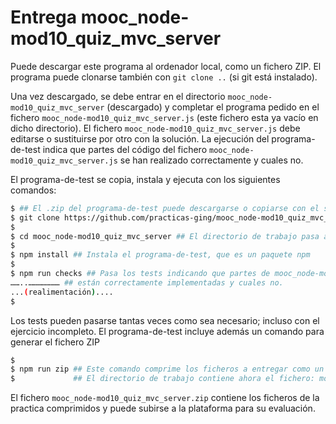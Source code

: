 # Entrega mooc_node-mod10_quiz_mvc_server

Puede descargar este programa
al ordenador local, como un fichero ZIP. El programa puede clonarse también con `git clone ..` (si
git está instalado).

Una vez descargado, se debe entrar en el directorio `mooc_node-mod10_quiz_mvc_server` (descargado) y
completar el programa pedido en el fichero `mooc_node-mod10_quiz_mvc_server.js` (este fichero esta ya vacío
en dicho directorio). El fichero `mooc_node-mod10_quiz_mvc_server.js` debe editarse o sustituirse por otro con
la solución. La ejecución del programa-de-test indica que partes del código del fichero
`mooc_node-mod10_quiz_mvc_server.js` se han realizado correctamente y cuales no.

El programa-de-test se copia, instala y ejecuta con los siguientes comandos:

```bash
$ ## El .zip del programa-de-test puede descargarse o copiarse con el siguiente comando:
$ git clone https://github.com/practicas-ging/mooc_node-mod10_quiz_mvc_server
$
$ cd mooc_node-mod10_quiz_mvc_server ## El directorio de trabajo pasa a ser el del proyecto copiado: entrega_
$
$ npm install ## Instala el programa-de-test, que es un paquete npm
$
$ npm run checks ## Pasa los tests indicando que partes de mooc_node-mod10_quiz_mvc_server.js
……..………………… ## están correctamente implementadas y cuales no.
...(realimentación)....
$
```

Los tests pueden pasarse tantas veces como sea necesario; incluso con el ejercicio incompleto.
El programa-de-test incluye además un comando para generar el fichero ZIP

```bash
$
$ npm run zip ## Este comando comprime los ficheros a entregar como un fichero xx.zip
$             ## El directorio de trabajo contiene ahora el fichero: mooc_node-mod10_quiz_mvc_server.zip
```

El fichero `mooc_node-mod10_quiz_mvc_server.zip` contiene los ficheros de la practica comprimidos y puede subirse a la plataforma para su evaluación.
